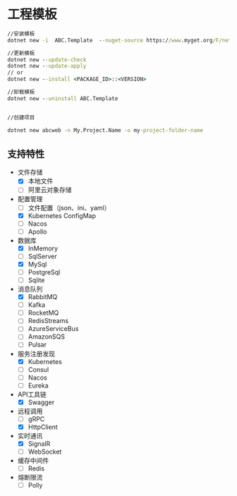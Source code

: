 # 工程模板

``` bat
//安装模板
dotnet new -i  ABC.Template  --nuget-source https://www.myget.org/F/netcorepal/api/v3/index.json

//更新模板
dotnet new --update-check 
dotnet new --update-apply 
// or 
dotnet new --install <PACKAGE_ID>::<VERSION>

//卸载模板
dotnet new --uninstall ABC.Template


//创建项目

dotnet new abcweb -n My.Project.Name -o my-project-folder-name
```


## 支持特性

+ 文件存储
    - [x] 本地文件
    - [ ] 阿里云对象存储
+ 配置管理
    - [ ] 文件配置（json、ini、yaml）
    - [x] Kubernetes ConfigMap
    - [ ] Nacos
    - [ ] Apollo
+ 数据库
    - [x] InMemory
    - [ ] SqlServer
    - [x] MySql
    - [ ] PostgreSql
    - [ ] Sqlite
+ 消息队列
    - [x] RabbitMQ
    - [ ] Kafka
    - [ ] RocketMQ
    - [ ] RedisStreams
    - [ ] AzureServiceBus
    - [ ] AmazonSQS
    - [ ] Pulsar
+ 服务注册发现
    - [x] Kubernetes
    - [ ] Consul
    - [ ] Nacos
    - [ ] Eureka
+ API工具链
    - [x] Swagger
+ 远程调用
    - [ ] gRPC
    - [x] HttpClient
+ 实时通讯
    - [x] SignalR
    - [ ] WebSocket
+ 缓存中间件
    - [ ] Redis
+ 熔断限流
    - [ ] Polly